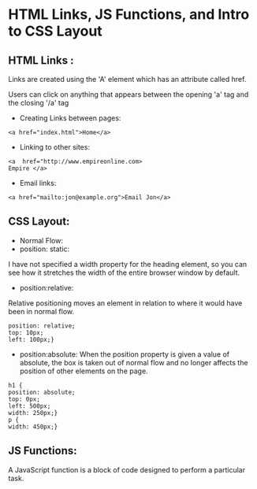 # HTML Links, JS Functions, and Intro to CSS Layout

## HTML Links :

Links are created using the 'A' element which has an attribute
called href.

Users can click on anything that
appears between the opening
'a' tag and the closing '/a'
tag

* Creating Links between pages:

```<a href="index.html">Home</a>```

* Linking to other sites:

```
<a  href="http://www.empireonline.com>
Empire </a>
```
* Email links:

```<a href="mailto:jon@example.org">Email Jon</a>```

## CSS Layout:

* Normal Flow:
*  position: static:
  
I have not specified a width
property for the heading
element, so you can see how it
stretches the width of the entire
browser window by default.
  * position:relative:
  
  Relative positioning moves an
element in relation to where it
would have been in normal flow.

```p.example {
position: relative;
top: 10px;
left: 100px;} 
```

* position:absolute:
When the position property
is given a value of absolute,
the box is taken out of normal
flow and no longer affects the
position of other elements on
the page.

```
h1 {
position: absolute;
top: 0px;
left: 500px;
width: 250px;}
p {
width: 450px;} 
```

## JS Functions:

A JavaScript function is a block of code designed to perform a particular task.



